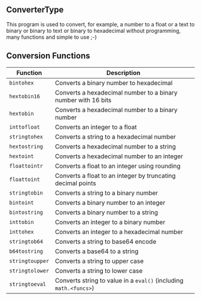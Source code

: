 ## ConverterType

This program is used to convert, for example, a number to a float or a text to binary or binary to text or binary to hexadecimal without programming, many functions and simple to use ;-)

## Conversion Functions

| Function | Description |
| --- | --- |
| `bintohex` | Converts a binary number to hexadecimal |
| `hextobin16` | Converts a hexadecimal number to a binary number with 16 bits |
| `hextobin` | Converts a hexadecimal number to a binary number |
| `inttofloat` | Converts an integer to a float |
| `stringtohex` | Converts a string to a hexadecimal number |
| `hextostring` | Converts a hexadecimal number to a string |
| `hextoint` | Converts a hexadecimal number to an integer |
| `floattointr` | Converts a float to an integer using rounding |
| `floattoint` | Converts a float to an integer by truncating decimal points |
| `stringtobin` | Converts a string to a binary number |
| `bintoint` | Converts a binary number to an integer |
| `bintostring` | Converts a binary number to a string |
| `inttobin` | Converts an integer to a binary number |
| `inttohex` | Converts an integer to a hexadecimal number |
| `stringtob64` | Converts a string to base64 encode |
| `b64tostring` | Converts a base64 to a string |
| `stringtoupper` | Converts a string to upper case |
| `stringtolower` | Converts a string to lower case |
| `stringtoeval` | Converts string to value in a `eval()` (including `math.<funcs>`) |
